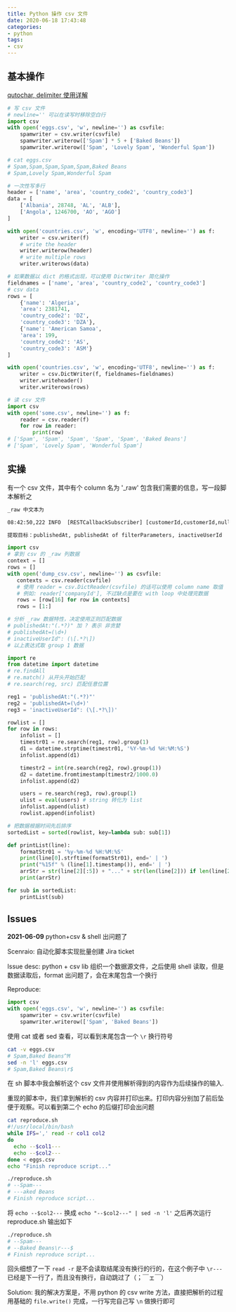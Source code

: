 ```yaml
---
title: Python 操作 csv 文件
date: 2020-06-18 17:43:48
categories:
- python
tags:
- csv
---
```


## 基本操作

[qutochar, delimiter 使用详解](https://segmentfault.com/a/1190000013031439)

```python
# 写 csv 文件
# newline='' 可以在读写时移除空白行
import csv
with open('eggs.csv', 'w', newline='') as csvfile:
    spamwriter = csv.writer(csvfile)
    spamwriter.writerow(['Spam'] * 5 + ['Baked Beans'])
    spamwriter.writerow(['Spam', 'Lovely Spam', 'Wonderful Spam'])

# cat eggs.csv            
# Spam,Spam,Spam,Spam,Spam,Baked Beans
# Spam,Lovely Spam,Wonderful Spam

# 一次性写多行
header = ['name', 'area', 'country_code2', 'country_code3']
data = [
    ['Albania', 28748, 'AL', 'ALB'],
    ['Angola', 1246700, 'AO', 'AGO']
]

with open('countries.csv', 'w', encoding='UTF8', newline='') as f:
    writer = csv.writer(f)
    # write the header
    writer.writerow(header)
    # write multiple rows
    writer.writerows(data)

# 如果数据以 dict 的格式出现，可以使用 DictWriter 简化操作
fieldnames = ['name', 'area', 'country_code2', 'country_code3']
# csv data
rows = [
    {'name': 'Algeria',
    'area': 2381741,
    'country_code2': 'DZ',
    'country_code3': 'DZA'},
    {'name': 'American Samoa',
    'area': 199,
    'country_code2': 'AS',
    'country_code3': 'ASM'}
]

with open('countries.csv', 'w', encoding='UTF8', newline='') as f:
    writer = csv.DictWriter(f, fieldnames=fieldnames)
    writer.writeheader()
    writer.writerows(rows)

# 读 csv 文件
import csv
with open('some.csv', newline='') as f:
    reader = csv.reader(f)
    for row in reader:
        print(row)
# ['Spam', 'Spam', 'Spam', 'Spam', 'Spam', 'Baked Beans']
# ['Spam', 'Lovely Spam', 'Wonderful Spam']
```

## 实操

有一个 csv 文件，其中有个 column 名为 '_raw' 包含我们需要的信息，写一段脚本解析之

```txt
_raw 中文本为

08:42:50,222 INFO  [RESTCallbackSubscriber] [customerId,customerId,null,null,SFAPI,null,null] [IrisSubscriber Container[queue_seb.subscriber.pillar.deactivateuser]1]Postback for event com.company.hermes.core.SFEvent={meta:Meta={priority:0,proxyId:"null",serverName:"null",topic:"com.company.platform.mobile.deactivateuser",ptpName:null,companyId:"customerId",eventId:"a3b43584-3ceb-4760-9c01-699d635f4461",type:"null",sourceArea:"null",effectiveStartDate:"null",publishedAt:"2020-05-31 08:42:39",publishBy:"SFAPI",publishServer:"serverip",externalAllowed:false,filterParameters:{{companyId=customerId, userId=SFAPI, type=null, sourceArea=null, effectiveStartDate=null, publishedAt=1590914553205, publishedBy=SFAPI, externalAllowed=false, publishServer=serverip, priority=0, proxyId=null, serverName=null, topic=com.company.platform.mobile.deactivateuser, ptpName=null}}},body:{"companyId": "customerId", "inactiveUserId": ["E_UUU_21934","E_UUU_21935"]}} sent to https://domain/api/deactivate, (HTTP/1.1 200 OK)

提取目标：publishedAt, publishedAt of filterParameters, inactiveUserId
```

```python
import csv
# 拿到 csv 的 _raw 列数据
context = []
rows = []
with open('dump_csv.csv', newline='') as csvfile:
   contexts = csv.reader(csvfile)
   # 使用 reader = csv.DictReader(csvfile) 的话可以使用 column name 取值
   # 例如: reader['companyId'], 不过缺点是要在 with loop 中处理完数据
   rows = [row[16] for row in contexts]
   rows = [1:]

# 分析 _raw 数据特性，决定使用正则匹配数据
# publishedAt:"(.*?)" 加 ? 表示 非贪婪
# publishedAt=(\d+)
# inactiveUserId": (\[.*?\])
# 以上表达式取 group 1 数据

import re
from datetime import datetime
# re.findAll
# re.match() 从开头开始匹配
# re.search(reg, src) 匹配任意位置

reg1 = 'publishedAt:"(.*?)"'
reg2 = 'publishedAt=(\d+)'
reg3 = 'inactiveUserId": (\[.*?\])'

rowlist = []
for row in rows:
    infolist = []
    timestr01 = re.search(reg1, row).group(1)
    d1 = datetime.strptime(timestr01, '%Y-%m-%d %H:%M:%S')
    infolist.append(d1)

    timestr2 = int(re.search(reg2, row).group(1))
    d2 = datetime.fromtimestamp(timestr2/1000.0)
    infolist.append(d2)

    users = re.search(reg3, row).group(1)
    ulist = eval(users) # string 转化为 list
    infolist.append(ulist)
    rowlist.append(infolist)

# 把数据根据时间先后排序
sortedList = sorted(rowlist, key=lambda sub: sub[1])

def printList(line):
    formatStr01 = '%y-%m-%d %H:%M:%S'
    print(line[0].strftime(formatStr01), end=' | ')
    print("%15f" % (line[1].timestamp()), end=' | ')
    arrStr = str(line[2][:5]) + "..." + str(len(line[2])) if len(line[2]) > 5 else str(line[2])
    print(arrStr)

for sub in sortedList:
    printList(sub)
```

## Issues

**2021-06-09** python+csv & shell 出问题了

Scenraio: 自动化脚本实现批量创建 Jira ticket

Issue desc: python + csv lib 组织一个数据源文件，之后使用 shell 读取，但是数据读取后，format 出问题了，会在末尾包含一个换行

Reproduce:

```python
import csv
with open('eggs.csv', 'w', newline='') as csvfile:
    spamwriter = csv.writer(csvfile)
    spamwriter.writerow(['Spam', 'Baked Beans'])
```

使用 cat 或者 sed 查看，可以看到末尾包含一个 `\r` 换行符号

```sh
cat -v eggs.csv 
# Spam,Baked Beans^M
sed -n 'l' eggs.csv                                                      
# Spam,Baked Beans\r$
```

在 sh 脚本中我会解析这个 csv 文件并使用解析得到的内容作为后续操作的输入.

重现的脚本中，我们拿到解析的 csv 内容并打印出来。打印内容分别加了前后坠便于观察。可以看到第二个 echo 的后缀打印会出问题

```sh
cat reproduce.sh 
#!/usr/local/bin/bash
while IFS=',' read -r col1 col2
do
  echo --$col1---
  echo --$col2---
done < eggs.csv
echo "Finish reproduce script..."

./reproduce.sh
# --Spam---
# ---aked Beans
# Finish reproduce script...
```

将 `echo --$col2---` 换成 `echo "--$col2---" | sed -n 'l'` 之后再次运行 reproduce.sh 输出如下

```sh
./reproduce.sh
# --Spam---
# --Baked Beans\r---$
# Finish reproduce script...
```

回头细想了一下 `read -r` 是不会读取结尾没有换行的行的，在这个例子中 `\r---` 已经是下一行了，而且没有换行，自动跳过了（；￣ェ￣）

Solution: 我的解决方案是，不用 python 的 csv write 方法，直接把解析的过程用基础的 `file.write()` 完成，一行写完自己写 `\n` 做换行即可
